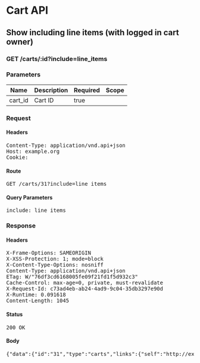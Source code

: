 # Cart API

## Show including line items (with logged in cart owner)

### GET /carts/:id?include=line_items

### Parameters

| Name | Description | Required | Scope |
|------|-------------|----------|-------|
| cart_id | Cart ID | true |  |

### Request

#### Headers

<pre>Content-Type: application/vnd.api+json
Host: example.org
Cookie: </pre>

#### Route

<pre>GET /carts/31?include=line_items</pre>

#### Query Parameters

<pre>include: line_items</pre>

### Response

#### Headers

<pre>X-Frame-Options: SAMEORIGIN
X-XSS-Protection: 1; mode=block
X-Content-Type-Options: nosniff
Content-Type: application/vnd.api+json
ETag: W/&quot;76df3cd6168005fe09f21fd1f5d932c3&quot;
Cache-Control: max-age=0, private, must-revalidate
X-Request-Id: c73ad4eb-ab24-4ad9-9c04-35db3297e90d
X-Runtime: 0.091618
Content-Length: 1045</pre>

#### Status

<pre>200 OK</pre>

#### Body

<pre>{"data":{"id":"31","type":"carts","links":{"self":"http://example.org/carts/31"},"attributes":{"user_id":7,"purchased_at":null,"created_at":"2017-10-04T20:56:53.218Z","updated_at":"2017-10-04T20:56:53.218Z","origin":null},"relationships":{"line_items":{"links":{"self":"http://example.org/carts/31/relationships/line_items","related":"http://example.org/carts/31/line_items"},"data":[{"type":"line_items","id":"21"}]},"cart_purchases":{"links":{"self":"http://example.org/carts/31/relationships/cart_purchases","related":"http://example.org/carts/31/cart_purchases"}}}},"included":[{"id":"21","type":"line_items","links":{"self":"http://example.org/line_items/21"},"attributes":{"cart_id":31,"sale_price":"5.0","list_price":"5.0","quantity":1,"created_at":"2017-10-04T20:56:53.224Z","updated_at":"2017-10-04T20:56:53.224Z","source_id":23,"source_type":"Item","source_sku":"IMASKU","options":{}},"relationships":{"cart":{"links":{"self":"http://example.org/line_items/21/relationships/cart","related":"http://example.org/line_items/21/cart"}}}}]}</pre>
